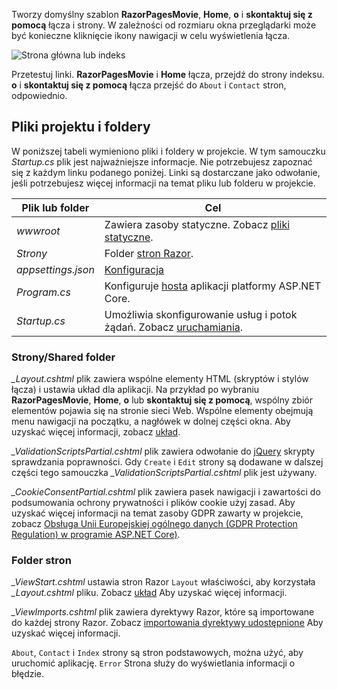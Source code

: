 Tworzy domyślny szablon **RazorPagesMovie**, **Home**, **o** i **skontaktuj się z pomocą** łącza i strony. W zależności od rozmiaru okna przeglądarki może być konieczne kliknięcie ikony nawigacji w celu wyświetlenia łącza.

![Strona główna lub indeks](~/tutorials/razor-pages/razor-pages-start/_static/home2.png)

Przetestuj linki. **RazorPagesMovie** i **Home** łącza, przejdź do strony indeksu. **o** i **skontaktuj się z pomocą** łącza przejść do `About` i `Contact` stron, odpowiednio.

## <a name="project-files-and-folders"></a>Pliki projektu i foldery

W poniższej tabeli wymieniono pliki i foldery w projekcie. W tym samouczku *Startup.cs* plik jest najważniejsze informacje. Nie potrzebujesz zapoznać się z każdym linku podanego poniżej. Linki są dostarczane jako odwołanie, jeśli potrzebujesz więcej informacji na temat pliku lub folderu w projekcie.

| Plik lub folder | Cel |
| -------------- | ------- |
| *wwwroot* | Zawiera zasoby statyczne. Zobacz [pliki statyczne](xref:fundamentals/static-files). |
| *Strony* | Folder [stron Razor](xref:razor-pages/index). |
| *appsettings.json* | [Konfiguracja](xref:fundamentals/configuration/index) |
| *Program.cs* | Konfiguruje [hosta](xref:fundamentals/index#host) aplikacji platformy ASP.NET Core. |
| *Startup.cs* | Umożliwia skonfigurowanie usług i potok żądań. Zobacz [uruchamiania](xref:fundamentals/startup). |

### <a name="the-pagesshared-folder"></a>Strony/Shared folder

*_Layout.cshtml* plik zawiera wspólne elementy HTML (skryptów i stylów łącza) i ustawia układ dla aplikacji. Na przykład po wybraniu **RazorPagesMovie**, **Home**, **o** lub **skontaktuj się z pomocą**, wspólny zbiór elementów pojawia się na stronie sieci Web. Wspólne elementy obejmują menu nawigacji na początku, a nagłówek w dolnej części okna. Aby uzyskać więcej informacji, zobacz [układ](xref:mvc/views/layout).

*_ValidationScriptsPartial.cshtml* plik zawiera odwołanie do [jQuery](https://jquery.com/) skrypty sprawdzania poprawności. Gdy `Create` i `Edit` strony są dodawane w dalszej części tego samouczka *_ValidationScriptsPartial.cshtml* plik jest używany.

*_CookieConsentPartial.cshtml* plik zawiera pasek nawigacji i zawartości do podsumowania ochrony prywatności i plików cookie użyj zasad. Aby uzyskać więcej informacji na temat zasoby GDPR zawarty w projekcie, zobacz [Obsługa Unii Europejskiej ogólnego danych (GDPR Protection Regulation) w programie ASP.NET Core)](xref:security/gdpr).

### <a name="the-pages-folder"></a>Folder stron

*_ViewStart.cshtml* ustawia stron Razor `Layout` właściwości, aby korzystała *_Layout.cshtml* pliku. Zobacz [układ](xref:mvc/views/layout) Aby uzyskać więcej informacji.

*_ViewImports.cshtml* plik zawiera dyrektywy Razor, które są importowane do każdej strony Razor. Zobacz [importowania dyrektywy udostępnione](xref:mvc/views/layout#importing-shared-directives) Aby uzyskać więcej informacji.

`About`, `Contact` i `Index` strony są stron podstawowych, można użyć, aby uruchomić aplikację. `Error` Strona służy do wyświetlania informacji o błędzie.

